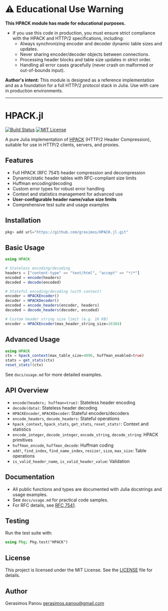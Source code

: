 # ⚠️ Educational Use Warning

**This HPACK module has made for educational purposes.**

- If you use this code in production, you must ensure strict compliance with the HPACK and HTTP/2 specifications, including:
  - Always synchronizing encoder and decoder dynamic table sizes and updates.
  - Never sharing encoder/decoder objects between connections.
  - Processing header blocks and table size updates in strict order.
  - Handling all error cases gracefully (never crash on malformed or out-of-bounds input).

**Author's intent:** This module is designed as a reference implementation and as a foundation for a full HTTP/2 protocol stack in Julia. Use with care in production environments.

---

# HPACK.jl

[![Build Status](https://github.com/grasimos/Hpack.jl/workflows/CI/badge.svg)](https://github.com/yourusername/Hpack.jl/actions)
[![MIT License](https://img.shields.io/badge/license-MIT-blue.svg)](LICENSE)

A pure Julia implementation of [HPACK](https://datatracker.ietf.org/doc/html/rfc7541) (HTTP/2 Header Compression), suitable for use in HTTP/2 clients, servers, and proxies.

## Features
- Full HPACK (RFC 7541) header compression and decompression
- Dynamic/static header tables with RFC-compliant size limits
- Huffman encoding/decoding
- Custom error types for robust error handling
- Context and statistics management for advanced use
- **User-configurable header name/value size limits**
- Comprehensive test suite and usage examples

## Installation

```julia
pkg> add url="https://github.com/grasimos/HPACK.jl.git"
```

## Basic Usage

```julia
using HPACK

# Stateless encoding/decoding
headers = ["content-type" => "text/html", "accept" => "*/*"]
encoded = encode(headers)
decoded = decode(encoded)

# Stateful encoding/decoding (with context)
encoder = HPACKEncoder()
decoder = HPACKDecoder()
encoded = encode_headers(encoder, headers)
decoded = decode_headers(decoder, encoded)

# Custom header string size limit (e.g. 16 KB)
encoder = HPACKEncoder(max_header_string_size=16384)
```

## Advanced Usage

```julia
using HPACK
ctx = hpack_context(max_table_size=4096, huffman_enabled=true)
stats = get_stats(ctx)
reset_stats!(ctx)
```

See `docs/usage.md` for more detailed examples.

## API Overview

- `encode(headers; huffman=true)`: Stateless header encoding
- `decode(data)`: Stateless header decoding
- `HPACKEncoder`, `HPACKDecoder`: Stateful encoders/decoders
- `encode_headers`, `decode_headers`: Stateful operations
- `hpack_context`, `hpack_stats`, `get_stats`, `reset_stats!`: Context and statistics
- `encode_integer`, `decode_integer`, `encode_string`, `decode_string`: HPACK primitives
- `huffman_encode`, `huffman_decode`: Huffman coding
- `add!`, `find_index`, `find_name_index`, `resize!`, `size`, `max_size`: Table operations
- `is_valid_header_name`, `is_valid_header_value`: Validation

## Documentation

- All public functions and types are documented with Julia docstrings and usage examples.
- See `docs/usage.md` for practical code samples.
- For RFC details, see [RFC 7541](https://datatracker.ietf.org/doc/html/rfc7541).

## Testing

Run the test suite with:

```julia
using Pkg; Pkg.test("HPACK")
```

## License

This project is licensed under the MIT License. See the [LICENSE](LICENSE) file for details.

## Author

Gerasimos Panou <gerasimos.panou@gmail.com>
